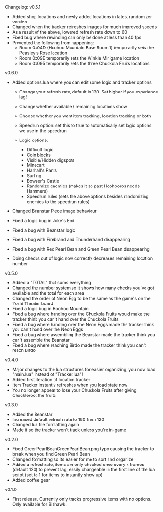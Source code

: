 Changelog:
v0.6.1
- Added shop locations and newly added locations in latest randomizer version
- Changed when the tracker refreshes images for much improved speeds
- As a result of the above, lowered refresh rate down to 60
- Fixed bug where rewinding can only be done at less than 40 fps
- Prevented the following from happening:
	- Room 0x04D (Hoohoo Mountain Base Room 1) temporarily sets the Peasley's Rose location
	- Room 0x09E temporarily sets the Winkle Minigame location
	- Room 0x095 temporarily sets the three Chuckola Fruits locations


v0.6.0
- Added options.lua where you can edit some logic and tracker options
	- Change your refresh rate, default is 120. Set higher if you experience lag!
	- Change whether available / remaining locations show
	- Choose whether you want item tracking, location tracking or both
	- Speedrun option: set this to true to automatically set logic options we use in the speedrun
	
	- Logic options:
		- Difficult logic
		- Coin blocks
		- Visible/Hidden digspots
		- Minecart
		- Harhall's Pants
		- Surfing
		- Bowser's Castle
		- Randomize enemies (makes it so past Hoohooros needs Hammers)
		- Speedrun rules (sets the above options besides randomizing enemies to the speedrun rules)
	
- Changed Beanstar Piece image behaviour
- Fixed a logic bug in Joke's End
- Fixed a bug with Beanstar logic
- Fixed a bug with Firebrand and Thunderhand disappearing
- Fixed a bug with Red Pearl Bean and Green Pearl Bean disappearing
- Doing checks out of logic now correctly decreases remaining location number

v0.5.0
- Added a "TOTAL" that sums everything
- Changed the number system so it shows how many checks you've got available and the total for each area
- Changed the order of Neon Egg to be the same as the game's on the Yoshi Theater board
- Fixed a logic bug in Hoohoo Mountain
- Fixed a bug where handing over the Chuckola Fruits would make the tracker think you can't hand over the Chuckola Fruits
- Fixed a bug where handing over the Neon Eggs made the tracker think you can't hand over the Neon Eggs
- Fixed a bug where assembling the Beanstar made the tracker think you can't assemble the Beanstar
- Fixed a bug where reaching Birdo made the tracker think you can't reach Birdo

v0.4.0
- Major changes to the lua structures for easier organizing, you now load "main.lua" instead of "Tracker.lua"!
- Added first iteration of location tracker
- Item Tracker instantly refreshes when you load state now
- You no longer appear to lose your Chuckola Fruits after giving Chuckleroot the fruits

v0.3.0
- Added the Beanstar
- Increased default refresh rate to 180 from 120
- Changed lua file formatting again
- Made it so the tracker won't track unless you're in-game

v0.2.0
- Fixed GreenPearlBeanGreenPearlBean.png typo causing the tracker to break when you find Green Pearl Bean
- Changed formatting so its easier for me to sort and organize
- Added a refreshrate, items are only checked once every x frames (default 120) to prevent lag, easily changeable in the first line of the lua script (set to 1 for items to instantly show up)
- Added coffee gear

v0.1.0
- First release. Currently only tracks progressive items with no options. Only available for Bizhawk.